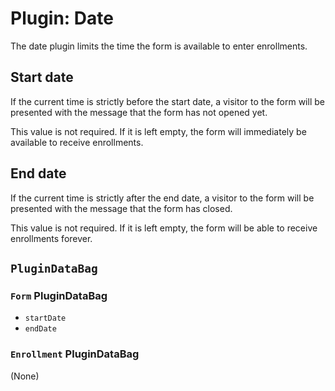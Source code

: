 # Plugin: Date

The date plugin limits the time the form is available to enter enrollments.

## Start date

If the current time is strictly before the start date, a visitor to the form will be presented with the message
that the form has not opened yet.

This value is not required. If it is left empty, the form will immediately be available to receive enrollments.

## End date

If the current time is strictly after the end date, a visitor to the form will be presented with the message
that the form has closed.

This value is not required. If it is left empty, the form will be able to receive enrollments forever.

## `PluginDataBag`

### `Form` PluginDataBag

 * `startDate`
 * `endDate`

### `Enrollment` PluginDataBag

(None)
